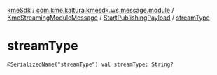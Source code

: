 [kmeSdk](../../../index.md) / [com.kme.kaltura.kmesdk.ws.message.module](../../index.md) / [KmeStreamingModuleMessage](../index.md) / [StartPublishingPayload](index.md) / [streamType](./stream-type.md)

# streamType

`@SerializedName("streamType") val streamType: `[`String`](https://kotlinlang.org/api/latest/jvm/stdlib/kotlin/-string/index.html)`?`